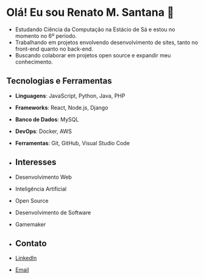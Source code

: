 # Olá! Eu sou Renato M. Santana 👋

- Estudando Ciência da Computação na Estácio de Sá e estou no momento no 6º período.
- Trabalhando em projetos envolvendo desenvolvimento de sites, tanto no front-end quanto no back-end.
- Buscando colaborar em projetos open source e expandir meu conhecimento.

## Tecnologias e Ferramentas

- **Linguagens**: JavaScript, Python, Java, PHP
- **Frameworks**: React, Node.js, Django
- **Banco de Dados**: MySQL
- **DevOps**: Docker, AWS
- **Ferramentas**: Git, GitHub, Visual Studio Code

- ## Interesses

- Desenvolvimento Web
- Inteligência Artificial
- Open Source
- Desenvolvimento de Software
- Gamemaker

- ## Contato
- [LinkedIn](https://www.linkedin.com/in/renato-m-santana-aa20601b9/)
- [Email](mailto:renatomsantana@gmail.com)
